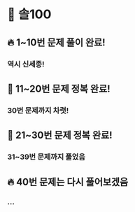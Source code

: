 # 📘 솔100

## 🔥 1~10번 문제 풀이 완료!

### 역시 신세종!

## 🎉 11~20번 문제 정복 완료!

### 30번 문제까지 차렷!

## 🎉 21~30번 문제 정복 완료!

### 31~39번 문제까지 풀었음

## 🔥 40번 문제는 다시 풀어보겠음

### ...
